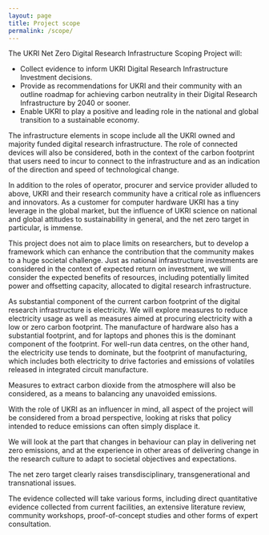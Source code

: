 ```yaml
---
layout: page
title: Project scope
permalink: /scope/
---
```


The UKRI Net Zero Digital Research Infrastructure Scoping Project will: 

* Collect evidence to inform UKRI Digital Research Infrastructure Investment decisions. 
* Provide as recommendations for UKRI and their community with an outline roadmap for achieving carbon neutrality in their Digital Research Infrastructure by 2040 or sooner. 
* Enable UKRI to play a positive and leading role in the national and global transition to a sustainable economy. 

The infrastructure elements in scope include all the UKRI owned and majority funded digital research infrastructure. The role of connected devices will also be considered, both in the context of the carbon footprint that users need to incur to connect to the infrastructure and as an indication of the direction and speed of technological change.  

In addition to the roles of operator, procurer and service provider alluded to above, UKRI and their research community have a critical role as influencers and innovators. As a customer for computer hardware UKRI has a tiny leverage in the global market, but the influence of UKRI science on national and global attitudes to sustainability in general, and the net zero target in particular, is immense. 

This project does not aim to place limits on researchers, but to develop a framework which can enhance the contribution that the community makes to a huge societal challenge. Just as national infrastructure investments are considered in the context of expected return on investment, we will consider the expected benefits of resources, including potentially limited power and offsetting capacity, allocated to digital research infrastructure. 

As substantial component of the current carbon footprint of the digital research infrastructure is electricity. We will explore measures to reduce electricity usage as well as measures aimed at procuring electricity with a low or zero carbon footprint. The manufacture of hardware also has a substantial footprint, and for laptops and phones this is the dominant component of the footprint. For well-run data centres, on the other hand, the electricity use tends to dominate, but the footprint of manufacturing, which includes both electricity to drive factories and emissions of volatiles released in integrated circuit manufacture.  

Measures to extract carbon dioxide from the atmosphere will also be considered, as a means to balancing any unavoided emissions.  

With the role of UKRI as an influencer in mind, all aspect of the project will be considered from a broad perspective, looking at risks that policy intended to reduce emissions can often simply displace it.  

We will look at the part that changes in behaviour can play in delivering net zero emissions, and at the experience in other areas of delivering change in the research culture to adapt to societal objectives and expectations. 

The net zero target clearly raises transdisciplinary, transgenerational and transnational issues. 

The evidence collected will take various forms, including direct quantitative evidence collected from current facilities, an extensive literature review, community workshops, proof-of-concept studies and other forms of expert consultation.  

